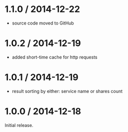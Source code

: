 1.1.0 / 2014-12-22
==================
* source code moved to GitHub

1.0.2 / 2014-12-19
==================
* added short-time cache for http requests

1.0.1 / 2014-12-19
==================
* result sorting by either: service name or shares count

1.0.0 / 2014-12-18
==================
Initial release.